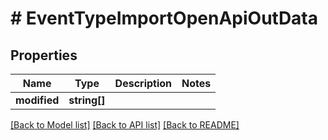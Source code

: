 # # EventTypeImportOpenApiOutData

## Properties

Name | Type | Description | Notes
------------ | ------------- | ------------- | -------------
**modified** | **string[]** |  |

[[Back to Model list]](../../README.md#models) [[Back to API list]](../../README.md#endpoints) [[Back to README]](../../README.md)
